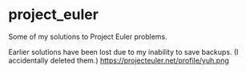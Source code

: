 # project_euler

Some of my solutions to Project Euler problems. 

Earlier solutions have been lost due to my inability to save backups. (I accidentally deleted them.)
https://projecteuler.net/profile/yuh.png
